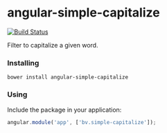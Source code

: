 # angular-simple-capitalize

[![Build Status](https://secure.travis-ci.org/brentvatne/angular-simple-capitalize.png?branch=master)](https://travis-ci.org/brentvatne/angular-simple-capitalize)

Filter to capitalize a given word.

### Installing

`bower install angular-simple-capitalize`

### Using

Include the package in your application:

```javascript
angular.module('app', ['bv.simple-capitalize']);
```
